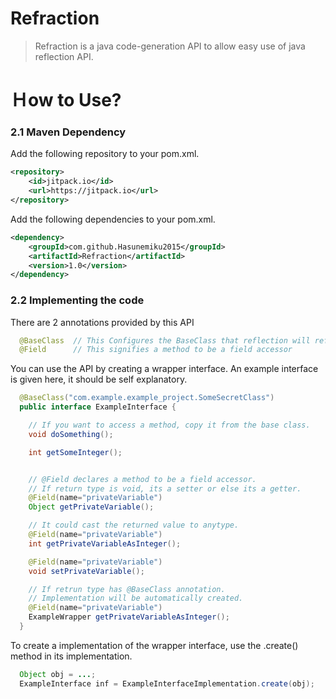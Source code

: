 # Refraction
>Refraction is a java code-generation API to allow easy use of java reflection API.

# Ｈow to Use?

### 2.1 Maven Dependency

Add the following repository to your pom.xml.
```xml
<repository>
    <id>jitpack.io</id>
    <url>https://jitpack.io</url>
</repository>
```
Add the following dependencies to your pom.xml.
```xml
<dependency>
    <groupId>com.github.Hasunemiku2015</groupId>
    <artifactId>Refraction</artifactId>
    <version>1.0</version>
</dependency>
```

### 2.2 Implementing the code

There are 2 annotations provided by this API
```java
  @BaseClass  // This Configures the BaseClass that reflection will reflect onto
  @Field      // This signifies a method to be a field accessor
```

You can use the API by creating a wrapper interface. An example interface is given here, it should be self explanatory.
```java
  @BaseClass("com.example.example_project.SomeSecretClass")
  public interface ExampleInterface {

    // If you want to access a method, copy it from the base class.
    void doSomething();

    int getSomeInteger();


    // @Field declares a method to be a field accessor.
    // If return type is void, its a setter or else its a getter.
    @Field(name="privateVariable")
    Object getPrivateVariable();

    // It could cast the returned value to anytype.
    @Field(name="privateVariable")
    int getPrivateVariableAsInteger();

    @Field(name="privateVariable")
    void setPrivateVariable();

    // If retrun type has @BaseClass annotation.
    // Implementation will be automatically created.
    @Field(name="privateVariable")
    ExampleWrapper getPrivateVariableAsInteger();
  }
```

To create a implementation of the wrapper interface, use the .create() method in its implementation.
```java
  Object obj = ...;
  ExampleInterface inf = ExampleInterfaceImplementation.create(obj);
```